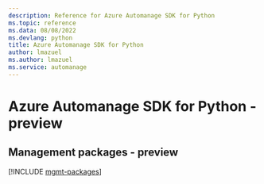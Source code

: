 ```yaml
---
description: Reference for Azure Automanage SDK for Python
ms.topic: reference
ms.data: 08/08/2022
ms.devlang: python
title: Azure Automanage SDK for Python
author: lmazuel
ms.author: lmazuel
ms.service: automanage
---
```

# Azure Automanage SDK for Python - preview

## Management packages - preview
[!INCLUDE [mgmt-packages](automanage-mgmt-index.md)]